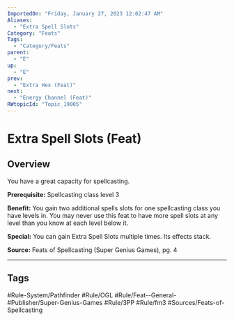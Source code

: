 ```yaml
---
ImportedOn: "Friday, January 27, 2023 12:02:47 AM"
Aliases:
  - "Extra Spell Slots"
Category: "Feats"
Tags:
  - "Category/Feats"
parent:
  - "E"
up:
  - "E"
prev:
  - "Extra Hex (Feat)"
next:
  - "Energy Channel (Feat)"
RWtopicId: "Topic_19005"
---
```

# Extra Spell Slots (Feat)
## Overview
You have a great capacity for spellcasting.

**Prerequisite:** Spellcasting class level 3

**Benefit:** You gain two additional spells slots for one spellcasting class you have levels in. You may never use this feat to have more spell slots at any level than you know at each level below it.

**Special:** You can gain Extra Spell Slots multiple times. Its effects stack.

**Source:** Feats of Spellcasting (Super Genius Games), pg. 4


---
## Tags
#Rule-System/Pathfinder #Rule/OGL #Rule/Feat--General- #Publisher/Super-Genius-Games #Rule/3PP #Rule/fm3 #Sources/Feats-of-Spellcasting

